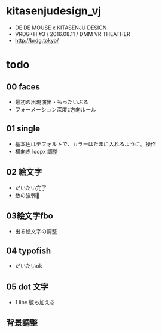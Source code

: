 # kitasenjudesign_vj

* DE DE MOUSE x KITASENJU DESIGN
* VRDG+H #3 / 2016.08.11 / DMM VR THEATHER
* http://brdg.tokyo/

# todo
## 00 faces
* 最初の出現演出・もったいぶる
* フォーメーション深度z方向ルール

## 01 single
* 基本色はデフォルトで、カラーはたまに入れるように。操作
* 横向き loopx 調整

## 02 絵文字
* だいたい完了
* 数の強弱 

## 03絵文字fbo
* 出る絵文字の調整

## 04 typofish
* だいたいok

## 05 dot 文字
* 1 line 版も加える

## 背景調整